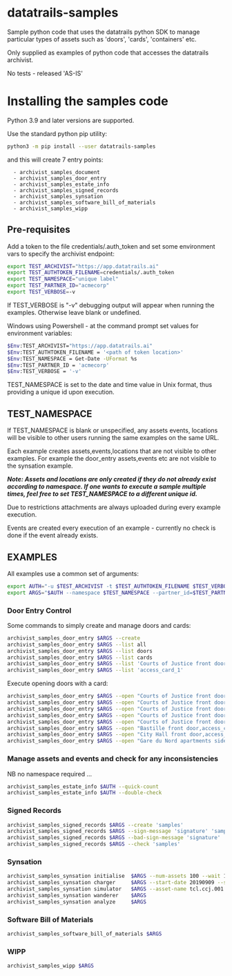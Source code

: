 # datatrails-samples

Sample python code that uses the datatrails python SDK to manage particular types of assets
such as 'doors', 'cards', 'containers' etc.

Only supplied as examples of python code that accesses the datatrails archivist.

No tests - released 'AS-IS'

# Installing the samples code

Python 3.9 and later versions are supported.

Use the standard python pip utility:

```bash
python3 -m pip install --user datatrails-samples
```

and this will create 7 entry points:

      - archivist_samples_document
      - archivist_samples_door_entry
      - archivist_samples_estate_info
      - archivist_samples_signed_records
      - archivist_samples_synsation
      - archivist_samples_software_bill_of_materials
      - archivist_samples_wipp


## Pre-requisites

Add a token to the file credentials/.auth_token and set some environment vars to
specify the archivist endpoint:

```bash
export TEST_ARCHIVIST="https://app.datatrails.ai"
export TEST_AUTHTOKEN_FILENAME=credentials/.auth_token
export TEST_NAMESPACE="unique label"
export TEST_PARTNER_ID="acmecorp"
export TEST_VERBOSE=-v
```

If TEST_VERBOSE is "-v" debugging output will appear when running the examples. Otherwise leave blank or undefined.

Windows using Powershell - at the command prompt set values for environment variables:

```bash
$Env:TEST_ARCHIVIST="https://app.datatrails.ai"
$Env:TEST_AUTHTOKEN_FILENAME = '<path of token location>'
$Env:TEST_NAMESPACE = Get-Date -UFormat %s
$Env:TEST_PARTNER_ID = 'acmecorp'
$Env:TEST_VERBOSE = '-v'
```

TEST_NAMESPACE is set to the date and time value in Unix format, thus providing a unique id upon execution.

## TEST_NAMESPACE

If TEST_NAMESPACE is blank or unspecified, any assets events, locations will be visible to other users running the same examples
on the same URL.

Each example creates assets,events,locations that are not visible to other examples.
For example the door_entry assets,events etc are not visible to the synsation example.

***Note: Assets and locations are only created if they do not already exist according to namespace.  If one wants to execute a sample multiple 
times, feel free to set TEST_NAMESPACE to a different unique id.***

Due to restrictions attachments are always uploaded during every example execution.

Events are created every execution of an example - currently no check is done if the event already exists.

## EXAMPLES

All examples use a common set of arguments:

```bash
export AUTH="-u $TEST_ARCHIVIST -t $TEST_AUTHTOKEN_FILENAME $TEST_VERBOSE"
export ARGS="$AUTH --namespace $TEST_NAMESPACE --partner_id=$TEST_PARTNER_ID"
```

### Door Entry Control

Some commands to simply create and manage doors and cards:

```bash
archivist_samples_door_entry $ARGS --create
archivist_samples_door_entry $ARGS --list all
archivist_samples_door_entry $ARGS --list doors
archivist_samples_door_entry $ARGS --list cards
archivist_samples_door_entry $ARGS --list 'Courts of Justice front door'
archivist_samples_door_entry $ARGS --list 'access_card_1'
```

Execute opening doors with a card:

```bash
archivist_samples_door_entry $ARGS --open "Courts of Justice front door,access_card_1"
archivist_samples_door_entry $ARGS --open "Courts of Justice front door,access_card_3"
archivist_samples_door_entry $ARGS --open "Courts of Justice front door,access_card_4"
archivist_samples_door_entry $ARGS --open "Courts of Justice front door,access_card_0"
archivist_samples_door_entry $ARGS --open "Courts of Justice front door,access_card_2"
archivist_samples_door_entry $ARGS --open "Bastille front door,access_card_2"
archivist_samples_door_entry $ARGS --open "City Hall front door,access_card_2"
archivist_samples_door_entry $ARGS --open "Gare du Nord apartments side door,access_card_2"
```

### Manage assets and events and check for any inconsistencies

NB no namespace required ...

```bash
archivist_samples_estate_info $AUTH --quick-count
archivist_samples_estate_info $AUTH --double-check
```

### Signed Records

```bash
archivist_samples_signed_records $ARGS --create 'samples'
archivist_samples_signed_records $ARGS --sign-message 'signature' 'samples'
archivist_samples_signed_records $ARGS --bad-sign-message 'signature' 'samples'
archivist_samples_signed_records $ARGS --check 'samples'
```

### Synsation

```bash
archivist_samples_synsation initialise  $ARGS --num-assets 100 --wait 1 --await-confirmation
archivist_samples_synsation charger     $ARGS --start-date 20190909 --stop-date 20191009 --fast-forward 9876
archivist_samples_synsation simulator   $ARGS --asset-name tcl.ccj.001 --wait 1.0
archivist_samples_synsation wanderer    $ARGS
archivist_samples_synsation analyze     $ARGS 
```

### Software Bill of Materials

```bash
archivist_samples_software_bill_of_materials $ARGS
```

### WIPP

```bash
archivist_samples_wipp $ARGS
```
